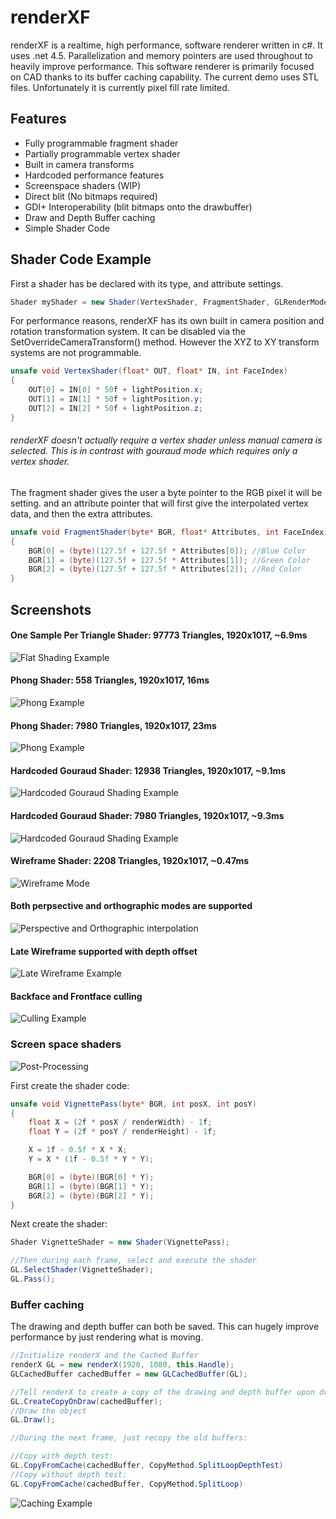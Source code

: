 # renderXF
renderXF is a realtime, high performance, software renderer written in c#. It uses .net 4.5. Parallelization and memory pointers are used throughout to heavily improve performance. This software renderer is primarily focused on CAD thanks to its buffer caching capability. The current demo uses STL files. Unfortunately it is currently pixel fill rate limited. <br/>

## Features
- Fully programmable fragment shader
- Partially programmable vertex shader
- Built in camera transforms
- Hardcoded performance features
- Screenspace shaders (WIP)
- Direct blit (No bitmaps required)
- GDI+ Interoperability (blit bitmaps onto the drawbuffer)
- Draw and Depth Buffer caching
- Simple Shader Code


## Shader Code Example
First a shader has be declared with its type, and attribute settings.
```c#
Shader myShader = new Shader(VertexShader, FragmentShader, GLRenderMode.Line, GLExtraAttributeData.None);

```
For performance reasons, renderXF has its own built in camera position and rotation transformation system. It can be disabled via the SetOverrideCameraTransform() method. However the XYZ to XY transform systems are not programmable.

```c#
unsafe void VertexShader(float* OUT, float* IN, int FaceIndex)
{
    OUT[0] = IN[0] * 50f + lightPosition.x;
    OUT[1] = IN[1] * 50f + lightPosition.y;
    OUT[2] = IN[2] * 50f + lightPosition.z;
}
```
###### renderXF doesn't actually require a vertex shader unless manual camera is selected. This is in contrast with gouraud mode which requires only a vertex shader.

The fragment shader gives the user a byte pointer to the RGB pixel it will be setting. and an attribute pointer that will first give the interpolated vertex data, and then the extra attributes.
```c#
unsafe void FragmentShader(byte* BGR, float* Attributes, int FaceIndex)
{
    BGR[0] = (byte)(127.5f + 127.5f * Attributes[0]); //Blue Color
    BGR[1] = (byte)(127.5f + 127.5f * Attributes[1]); //Green Color
    BGR[2] = (byte)(127.5f + 127.5f * Attributes[2]); //Red Color
}
```

## Screenshots
#### One Sample Per Triangle Shader: 97773 Triangles, 1920x1017, ~6.9ms
![Flat Shading Example](https://i.imgur.com/XeEbYci.png)

#### Phong Shader: 558 Triangles, 1920x1017, 16ms
![Phong Example](https://i.imgur.com/QPBYM0s.png)

#### Phong Shader: 7980 Triangles, 1920x1017, 23ms
![Phong Example](https://i.imgur.com/4YiKSkv.png)

#### Hardcoded Gouraud Shader: 12938 Triangles, 1920x1017, ~9.1ms
![Hardcoded Gouraud Shading Example](https://i.imgur.com/8g3ieII.png) 

#### Hardcoded Gouraud Shader: 7980 Triangles, 1920x1017, ~9.3ms
![Hardcoded Gouraud Shading Example](https://i.imgur.com/2nbCUOs.png)

#### Wireframe Shader: 2208 Triangles, 1920x1017, ~0.47ms
![Wireframe Mode](https://i.imgur.com/QB98IEo.png) 

#### Both perpsective and orthographic modes are supported
![Perspective and Orthographic interpolation](https://i.imgur.com/4SR1Qtx.gif)

#### Late Wireframe supported with depth offset
![Late Wireframe Example](https://i.imgur.com/5t9iNZn.png)

#### Backface and Frontface culling
![Culling Example](https://i.imgur.com/I6QNBsm.png)

### Screen space shaders
![Post-Processing](https://i.imgur.com/cNpguJJ.png)

First create the shader code:
```c#
unsafe void VignettePass(byte* BGR, int posX, int posY)
{
    float X = (2f * posX / renderWidth) - 1f;
    float Y = (2f * posY / renderHeight) - 1f;

    X = 1f - 0.5f * X * X;
    Y = X * (1f - 0.5f * Y * Y);

    BGR[0] = (byte)(BGR[0] * Y);
    BGR[1] = (byte)(BGR[1] * Y);
    BGR[2] = (byte)(BGR[2] * Y);
}
```
Next create the shader:
```c#
Shader VignetteShader = new Shader(VignettePass);

//Then during each frame, select and execute the shader
GL.SelectShader(VignetteShader);
GL.Pass();
```

### Buffer caching
The drawing and depth buffer can both be saved. This can hugely improve performance by just rendering what is moving.
```c#
//Initialize renderX and the Cached Buffer
renderX GL = new renderX(1920, 1080, this.Handle);
GLCachedBuffer cachedBuffer = new GLCachedBuffer(GL);

//Tell renderX to create a copy of the drawing and depth buffer upon draw
GL.CreateCopyOnDraw(cachedBuffer);
//Draw the object
GL.Draw();

//During the next frame, just recopy the old buffers:

//Copy with depth test:
GL.CopyFromCache(cachedBuffer, CopyMethod.SplitLoopDepthTest)
//Copy without depth test:
GL.CopyFromCache(cachedBuffer, CopyMethod.SplitLoop)
```

![Caching Example](https://i.imgur.com/2y0COTs.png)

